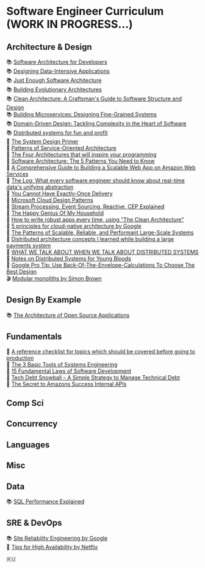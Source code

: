 # Software Engineer Curriculum (WORK IN PROGRESS...)

## Architecture & Design
📚 [Software Architecture for Developers](https://leanpub.com/b/software-architecture)   
📚 [Designing Data-Intensive Applications](https://www.amazon.com/dp/1449373321/ref=cm_sw_em_r_mt_dp_U_XF-0DbVQ6DCDB)    
📚 [Just Enough Software Architecture](https://www.amazon.com/dp/0984618104/ref=cm_sw_em_r_mt_dp_U_yE-0Db74XF8MD)  
📚 [Building Evolutionary Architectures](https://www.amazon.com/dp/1491986360/ref=cm_sw_em_r_mt_dp_U_KE-0DbB9JX9SR)  
📚 [Clean Architecture: A Craftsman's Guide to Software Structure and Design](https://www.amazon.com/dp/0134494164/ref=cm_sw_em_r_mt_dp_U_sF-0DbCXPK84A)        
📚 [Building Microservices: Designing Fine-Grained Systems](https://www.amazon.com/dp/1491950358/ref=cm_sw_em_r_mt_dp_U_JG-0DbK4MC2TC)          
📚 [Domain-Driven Design: Tackling Complexity in the Heart of Software](https://www.amazon.com/dp/0321125215/ref=cm_sw_em_r_mt_dp_U_zW-0DbQK5TMN5)   
📚 [Distributed systems for fun and profit](http://book.mixu.net/distsys/single-page.html)  
📃 [The System Design Primer](https://github.com/donnemartin/system-design-primer)    
📃 [Patterns of Service-Oriented Architecture](https://multithreaded.stitchfix.com/blog/2017/05/09/patterns-of-service-oriented-architecture/)    
📃 [The Four Architectures that will inspire your programming](http://andrzejonsoftware.blogspot.com/2013/12/the-four-architectures-that-will.html)    
📃 [Software Architecture: The 5 Patterns You Need to Know](https://blog.ndepend.com/software-architecture-5-patterns-you-need-know/)    
📃 [A Comprehensive Guide to Building a Scalable Web App on Amazon Web Services](https://www.airpair.com/aws/posts/building-a-scalable-web-app-on-amazon-web-services-p1)    
📃 [The Log: What every software engineer should know about real-time data's unifying abstraction](https://engineering.linkedin.com/distributed-systems/log-what-every-software-engineer-should-know-about-real-time-datas-unifying)    
📃 [You Cannot Have Exactly-Once Delivery](https://bravenewgeek.com/you-cannot-have-exactly-once-delivery/)    
📃 [Microsoft Cloud Design Patterns](https://docs.microsoft.com/en-us/azure/architecture/patterns/)    
📃 [Stream Processing, Event Sourcing, Reactive, CEP Explained](https://www.confluent.io/blog/making-sense-of-stream-processing/)    
📃 [The Happy Genius Of My Household](https://blog.skyliner.io/the-happy-genius-of-my-household-2f76efba535a)     
📃 [How to write robust apps every time, using "The Clean Architecture"](https://www.freecodecamp.org/news/how-to-write-robust-apps-consistently-with-the-clean-architecture-9bdca93e17b/)    
📃 [5 principles for cloud-native architecture by Google](https://cloud.google.com/blog/products/application-development/5-principles-for-cloud-native-architecture-what-it-is-and-how-to-master-it)   
📃 [The Patterns of Scalable, Reliable, and Performant Large-Scale Systems](https://github.com/binhnguyennus/awesome-scalability)     
📃 [Distributed architecture concepts I learned while building a large payments system](https://blog.pragmaticengineer.com/distributed-architecture-concepts-i-have-learned-while-building-payments-systems/)     
📃 [WHAT WE TALK ABOUT WHEN WE TALK ABOUT DISTRIBUTED SYSTEMS](http://alvaro-videla.com/2015/12/learning-about-distributed-systems.html)          
📃 [Notes on Distributed Systems for Young Bloods](https://www.somethingsimilar.com/2013/01/14/notes-on-distributed-systems-for-young-bloods/)          
📃 [Google Pro Tip: Use Back-Of-The-Envelope-Calculations To Choose The Best Design](http://highscalability.com/blog/2011/1/26/google-pro-tip-use-back-of-the-envelope-calculations-to-choo.html)    
🎬 [Modular monoliths by Simon Brown](https://www.youtube.com/watch?v=kbKxmEeuvc4)  

## Design By Example
📚 [The Architecture of Open Source Applications](http://www.aosabook.org/en/index.html)   

## Fundamentals
📃 [A reference checklist for topics which should be covered before going to production](https://github.com/mtdvio/going-to-production)  
📃 [The 3 Basic Tools of Systems Engineering](http://widgetsandshit.com/teddziuba/2010/12/the-3-basic-tools-of-systems-engineering.html)  
📃 [15 Fundamental Laws of Software Development](https://www.exceptionnotfound.net/fundamental-laws-of-software-development/)  
📃 [Tech Debt Snowball – A Simple Strategy to Manage Technical Debt](https://www.alexkras.com/tech-debt-snowball-a-simple-strategy-to-manage-technical-debt/)  
📃 [The Secret to Amazons Success Internal APIs](https://apievangelist.com/2012/01/12/the-secret-to-amazons-success-internal-apis/)  

## Comp Sci

## Concurrency

## Languages

## Misc

## Data
📚 [SQL Performance Explained](https://www.amazon.com/dp/3950307826/ref=cm_sw_em_r_mt_dp_U_LX-0DbV8TTZHK)   


## SRE & DevOps
📚 [Site Reliability Engineering by Google](https://landing.google.com/sre/books/)     
📃 [Tips for High Availability by Netflix](https://medium.com/@NetflixTechBlog/tips-for-high-availability-be0472f2599c)  


🇷🇺 

